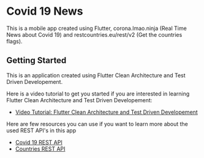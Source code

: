 # Covid 19 News

This is a mobile app created using Flutter, corona.lmao.ninja (Real Time News about Covid 19) and restcountries.eu/rest/v2 (Get the countries flags).


## Getting Started

This is an application created using Flutter Clean Architecture and Test Driven Developement.

Here is a video tutorial to get you started if you are interested in learning Flutter Clean Architecture and Test Driven Developement:

- [Video Tutorial: Flutter Clean Architecture and Test Driven Developement](https://www.youtube.com/watch?v=dc3B_mMrZ-Q&t=577s)

Here are few resources you can use if you want to learn more about the used REST API's in this app

- [Covid 19 REST API](https://github.com/NovelCOVID/API)
- [Countries REST API](https://restcountries.eu/)